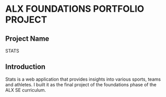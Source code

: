 # ALX FOUNDATIONS PORTFOLIO PROJECT
## Project Name
STATS
## Introduction
Stats is a web application that provides insights into various sports, teams and athletes. I built it as the final project of the foundations phase of the ALX SE curriculum.